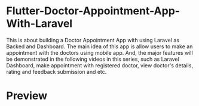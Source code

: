 # Flutter-Doctor-Appointment-App-With-Laravel
This is about building a Doctor Appointment App with using Laravel as Backed and Dashboard. The main idea of this app is allow users to make an appointment with the doctors using mobile app. And, the major features will be demonstrated in the following videos in this series, such as Laravel Dashboard, make appointment with registered doctor, view doctor's details, rating and feedback submission and etc.

# Preview
